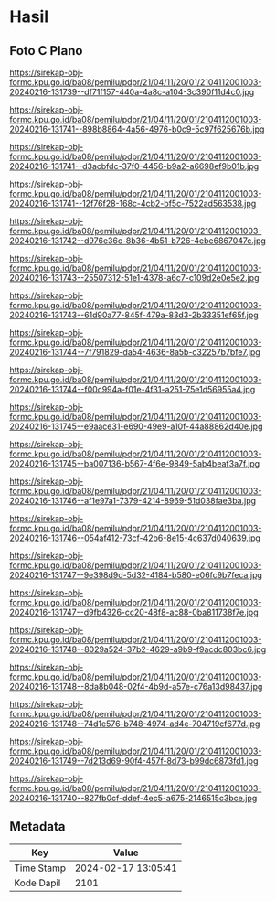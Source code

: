 # Hasil

## Foto C Plano

https://sirekap-obj-formc.kpu.go.id/ba08/pemilu/pdpr/21/04/11/20/01/2104112001003-20240216-131739--df71f157-440a-4a8c-a104-3c390f11d4c0.jpg

https://sirekap-obj-formc.kpu.go.id/ba08/pemilu/pdpr/21/04/11/20/01/2104112001003-20240216-131741--898b8864-4a56-4976-b0c9-5c97f625676b.jpg

https://sirekap-obj-formc.kpu.go.id/ba08/pemilu/pdpr/21/04/11/20/01/2104112001003-20240216-131741--d3acbfdc-37f0-4456-b9a2-a6698ef9b01b.jpg

https://sirekap-obj-formc.kpu.go.id/ba08/pemilu/pdpr/21/04/11/20/01/2104112001003-20240216-131741--12f76f28-168c-4cb2-bf5c-7522ad563538.jpg

https://sirekap-obj-formc.kpu.go.id/ba08/pemilu/pdpr/21/04/11/20/01/2104112001003-20240216-131742--d976e36c-8b36-4b51-b726-4ebe6867047c.jpg

https://sirekap-obj-formc.kpu.go.id/ba08/pemilu/pdpr/21/04/11/20/01/2104112001003-20240216-131743--25507312-51e1-4378-a6c7-c109d2e0e5e2.jpg

https://sirekap-obj-formc.kpu.go.id/ba08/pemilu/pdpr/21/04/11/20/01/2104112001003-20240216-131743--61d90a77-845f-479a-83d3-2b33351ef65f.jpg

https://sirekap-obj-formc.kpu.go.id/ba08/pemilu/pdpr/21/04/11/20/01/2104112001003-20240216-131744--7f791829-da54-4636-8a5b-c32257b7bfe7.jpg

https://sirekap-obj-formc.kpu.go.id/ba08/pemilu/pdpr/21/04/11/20/01/2104112001003-20240216-131744--f00c994a-f01e-4f31-a251-75e1d56955a4.jpg

https://sirekap-obj-formc.kpu.go.id/ba08/pemilu/pdpr/21/04/11/20/01/2104112001003-20240216-131745--e9aace31-e690-49e9-a10f-44a88862d40e.jpg

https://sirekap-obj-formc.kpu.go.id/ba08/pemilu/pdpr/21/04/11/20/01/2104112001003-20240216-131745--ba007136-b567-4f6e-9849-5ab4beaf3a7f.jpg

https://sirekap-obj-formc.kpu.go.id/ba08/pemilu/pdpr/21/04/11/20/01/2104112001003-20240216-131746--af1e97a1-7379-4214-8969-51d038fae3ba.jpg

https://sirekap-obj-formc.kpu.go.id/ba08/pemilu/pdpr/21/04/11/20/01/2104112001003-20240216-131746--054af412-73cf-42b6-8e15-4c637d040639.jpg

https://sirekap-obj-formc.kpu.go.id/ba08/pemilu/pdpr/21/04/11/20/01/2104112001003-20240216-131747--9e398d9d-5d32-4184-b580-e06fc9b7feca.jpg

https://sirekap-obj-formc.kpu.go.id/ba08/pemilu/pdpr/21/04/11/20/01/2104112001003-20240216-131747--d9fb4326-cc20-48f8-ac88-0ba811738f7e.jpg

https://sirekap-obj-formc.kpu.go.id/ba08/pemilu/pdpr/21/04/11/20/01/2104112001003-20240216-131748--8029a524-37b2-4629-a9b9-f9acdc803bc6.jpg

https://sirekap-obj-formc.kpu.go.id/ba08/pemilu/pdpr/21/04/11/20/01/2104112001003-20240216-131748--8da8b048-02f4-4b9d-a57e-c76a13d98437.jpg

https://sirekap-obj-formc.kpu.go.id/ba08/pemilu/pdpr/21/04/11/20/01/2104112001003-20240216-131748--74d1e576-b748-4974-ad4e-704719cf677d.jpg

https://sirekap-obj-formc.kpu.go.id/ba08/pemilu/pdpr/21/04/11/20/01/2104112001003-20240216-131749--7d213d69-90f4-457f-8d73-b99dc6873fd1.jpg

https://sirekap-obj-formc.kpu.go.id/ba08/pemilu/pdpr/21/04/11/20/01/2104112001003-20240216-131740--827fb0cf-ddef-4ec5-a675-2146515c3bce.jpg


## Metadata

| Key        | Value               |
| ---------- | ------------------- |
| Time Stamp | 2024-02-17 13:05:41 |
| Kode Dapil | 2101                |



